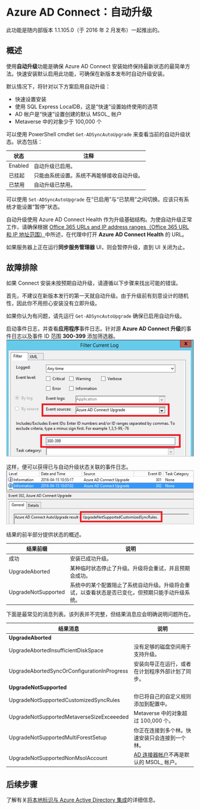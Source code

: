 <properties
   pageTitle="Azure AD Connect：自动升级 | Azure"
   description="本主题介绍 Azure AD Connect sync 中的内置自动升级功能。"
   services="active-directory"
   documentationCenter=""
   authors="AndKjell"
   manager="StevenPo"
   editor=""/>

<tags
   ms.service="active-directory"
   ms.date="04/15/2016"
   wacn.date="06/03/2016"/>

# Azure AD Connect：自动升级
此功能是随内部版本 1.1.105.0（于 2016 年 2 月发布）一起推出的。

## 概述
使用**自动升级**功能是确保 Azure AD Connect 安装始终保持最新状态的最简单方法。快速安装默认启用此功能，可确保在新版本发布时自动升级安装。

默认情况下，将针对以下方案启用自动升级：

- 快速设置安装
- 使用 SQL Express LocalDB，这是“快速”设置始终使用的选项
- AD 帐户是“快速”设置创建的默认 MSOL\_ 帐户
- Metaverse 中的对象少于 100,000 个

可以使用 PowerShell cmdlet `Get-ADSyncAutoUpgrade` 来查看当前的自动升级状态。状态包括：

| 状态 | 注释 |
| ---- | ---- |
| Enabled | 自动升级已启用。 |
| 已挂起 | 只能由系统设置。系统不再能够接收自动升级。 |
| 已禁用 | 自动升级已禁用。 |

可以使用 `Set-ADSyncAutoUpgrade` 在“已启用”与“已禁用”之间切换。应该只有系统才能设置“暂停”状态。

自动升级使用 Azure AD Connect Health 作为升级基础结构。为使自动升级正常工作，请确保根据 [Office 365 URLs and IP address ranges（Office 365 URL 和 IP 地址范围）](https://support.office.com/article/Office-365-URLs-and-IP-address-ranges-8548a211-3fe7-47cb-abb1-355ea5aa88a2)中所述，在代理中打开 **Azure AD Connect Health** 的 URL。

如果服务器上正在运行**同步服务管理器** UI，则会暂停升级，直到 UI 关闭为止。

## 故障排除
如果 Connect 安装未按预期自动升级，请遵循以下步骤来找出可能的错误。

首先，不建议在新版本发行的第一天就自动升级。由于升级前有刻意设计的随机性，因此你不用担心安装没有立即升级。

如果你认为有问题，请先运行 `Get-ADSyncAutoUpgrade` 确保已启用自动升级。

启动事件日志，并查看**应用程序**事件日志。针对源 **Azure AD Connect 升级**的事件日志以及事件 ID 范围 **300-399** 添加筛选器。  
![自动升级的事件日志筛选器](./media/active-directory-aadconnect-feature-automatic-upgrade/eventlogfilter.png)

这样，便可以获得已与自动升级状态关联的事件日志。  
![自动升级的事件日志筛选器](./media/active-directory-aadconnect-feature-automatic-upgrade/eventlogresult.png)

结果的前半部分提供状态的概述。

| 结果前缀 | 说明 |
| --- | --- |
| 成功 | 安装已成功升级。 |
| UpgradeAborted | 某种临时状态停止了升级。升级将会重试，并且预期会成功。 |
| UpgradeNotSupported | 系统中的某个配置阻止了系统自动升级。升级将会重试，以查看状态是否已变化，但预期只能手动升级系统。 |

下面是最常见的消息列表。该列表并不完整，但结果消息应会明确说明问题所在。

| 结果消息 | 说明 |
| --- | --- |
| **UpgradeAborted** | |
| UpgradeAbortedInsufficientDiskSpace | 没有足够的磁盘空间用于支持升级。 |
| UpgradeAbortedSyncOrConfigurationInProgress | 安装向导正在运行，或者在计划程序外部计划了同步。 |
| **UpgradeNotSupported** | |
| UpgradeNotSupportedCustomizedSyncRules | 你已将自己的自定义规则添加到配置中。 |
| UpgradeNotSupportedMetaverseSizeExceeeded | Metaverse 中的对象超过 100,000 个。 |
| UpgradeNotSupportedMultiForestSetup | 你正在连接到多个林。快速安装只会连接到一个林。 |
| UpgradeNotSupportedNonMsolAccount | [AD 连接器帐户](/documentation/articles/active-directory-aadconnect-accounts-permissions#active-directory-account)不再是默认的 MSOL\_ 帐户。


## 后续步骤
了解有关[将本地标识与 Azure Active Directory 集成](/documentation/articles/active-directory-aadconnect)的详细信息。

<!---HONumber=Mooncake_0503_2016-->